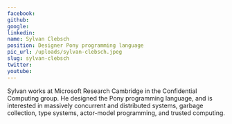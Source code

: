 ```yaml
---
facebook: 
github: 
google: 
linkedin: 
name: Sylvan Clebsch
position: Designer Pony programming language
pic_url: /uploads/sylvan-clebsch.jpeg
slug: sylvan-clebsch
twitter: 
youtube: 
---
```

<p>Sylvan works at Microsoft Research Cambridge in the Confidential Computing group. He designed the Pony programming language, and is interested in massively concurrent and distributed systems, garbage collection, type systems, actor-model programming, and trusted computing.</p>
